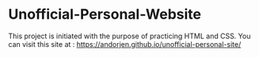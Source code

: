 # Unofficial-Personal-Website

This project is initiated with the purpose of practicing HTML and CSS.
You can visit this site at : https://andorjen.github.io/unofficial-personal-site/
